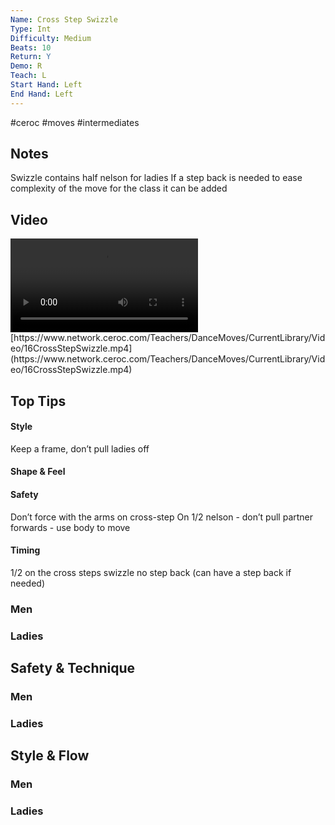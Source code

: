 ```yaml
---
Name: Cross Step Swizzle
Type: Int
Difficulty: Medium
Beats: 10
Return: Y
Demo: R
Teach: L
Start Hand: Left
End Hand: Left
---
```


#ceroc #moves #intermediates
## Notes
Swizzle contains half nelson for ladies
If a step back is needed to ease complexity of the move for the class it can be added

## Video
<video controls>
    <source src="https://www.network.ceroc.com/Teachers/DanceMoves/CurrentLibrary/Video/16CrossStepSwizzle.mp4" type="video/mp4">
    
</video>
[https://www.network.ceroc.com/Teachers/DanceMoves/CurrentLibrary/Video/16CrossStepSwizzle.mp4](https://www.network.ceroc.com/Teachers/DanceMoves/CurrentLibrary/Video/16CrossStepSwizzle.mp4)


## Top Tips

#### Style
Keep a frame, don’t pull ladies off

#### Shape & Feel


#### Safety
Don’t force with the arms on cross-step
On 1/2 nelson - don’t pull partner forwards - use body to move

#### Timing
1/2 on the cross steps
swizzle no step back (can have a step back if needed)

### Men

### Ladies

## Safety & Technique
### Men

### Ladies

## Style & Flow
### Men

### Ladies


